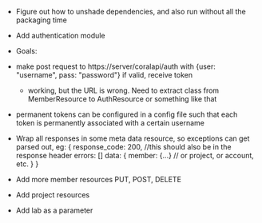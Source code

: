 * Figure out how to unshade dependencies, and also run without all the packaging time
* Add authentication module
*   Goals: 
   *  make post request to https://server/coralapi/auth with {user: "username", pass: "password"}
      if valid, receive token
        * working, but the URL is wrong.  Need to extract class from MemberResource to AuthResource or something like that
   *  permanent tokens can be configured in a config file such that each token is permanently
      associated with a certain username

* Wrap all responses in some meta data resource, so exceptions can get parsed out, eg:
  {
    response_code: 200, //this should also be in the response header
    errors: []
    data: {
      member: {...}  // or project, or account, etc.
    }
  }
* Add more member resources PUT, POST, DELETE
* Add project resources
* Add lab as a parameter
